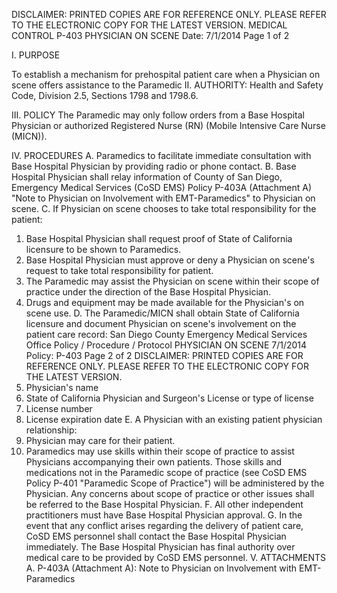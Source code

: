 DISCLAIMER: PRINTED COPIES ARE FOR REFERENCE ONLY. PLEASE REFER TO THE ELECTRONIC COPY FOR THE LATEST VERSION.
MEDICAL CONTROL P-403
PHYSICIAN ON SCENE
Date: 7/1/2014 Page 1 of 2

I. PURPOSE

To establish a mechanism for prehospital patient care when a Physician on scene offers assistance
to the Paramedic
II. AUTHORITY: Health and Safety Code, Division 2.5, Sections 1798 and 1798.6.

III. POLICY
The Paramedic may only follow orders from a Base Hospital Physician or authorized Registered
Nurse (RN) (Mobile Intensive Care Nurse (MICN)).

IV. PROCEDURES
A. Paramedics to facilitate immediate consultation with Base Hospital Physician by providing radio
or phone contact.
B. Base Hospital Physician shall relay information of County of San Diego, Emergency Medical
Services (CoSD EMS) Policy P-403A (Attachment A) "Note to Physician on Involvement with
EMT-Paramedics" to Physician on scene.
C. If Physician on scene chooses to take total responsibility for the patient:
1. Base Hospital Physician shall request proof of State of California licensure to be shown to
Paramedics.
2. Base Hospital Physician must approve or deny a Physician on scene's request to take total
responsibility for patient.
3. The Paramedic may assist the Physician on scene within their scope of practice under the
direction of the Base Hospital Physician.
4. Drugs and equipment may be made available for the Physician's on scene use.
D. The Paramedic/MICN shall obtain State of California licensure and document Physician on
scene's involvement on the patient care record:
San Diego County Emergency Medical Services Office
Policy / Procedure / Protocol
PHYSICIAN ON SCENE 7/1/2014
Policy: P-403 Page 2 of 2
DISCLAIMER: PRINTED COPIES ARE FOR REFERENCE ONLY. PLEASE REFER TO THE ELECTRONIC COPY FOR THE LATEST VERSION.
1. Physician's name
2. State of California Physician and Surgeon's License or type of license
3. License number
4. License expiration date
E. A Physician with an existing patient physician relationship:
1. Physician may care for their patient.
2. Paramedics may use skills within their scope of practice to assist Physicians accompanying
their own patients. Those skills and medications not in the Paramedic scope of practice (see
CoSD EMS Policy P-401 "Paramedic Scope of Practice") will be administered by the
Physician. Any concerns about scope of practice or other issues shall be referred to the
Base Hospital Physician.
F. All other independent practitioners must have Base Hospital Physician approval.
G. In the event that any conflict arises regarding the delivery of patient care, CoSD EMS
personnel shall contact the Base Hospital Physician immediately. The Base Hospital
Physician has final authority over medical care to be provided by CoSD EMS personnel.
V. ATTACHMENTS
A. P-403A (Attachment A): Note to Physician on Involvement with EMT-Paramedics

